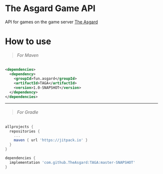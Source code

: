 # The Asgard Game API

API for games on the game server [The Asgard](https://asgrad.fun/)

How to use
===========

> ###### For Maven
```xml
<dependencies>
  <dependency>
    <groupId>fun.asgard</groupId>
    <artifactId>TAGA</artifactId>
    <version>1.0-SNAPSHOT</version>
  </dependency>
</dependencies>  
```
____

> ###### For Gradle
```gradle
allprojects {
  repositories {
    ...
    maven { url 'https://jitpack.io' }
  }
}
```
```gradle
dependencies {
  implementation 'com.github.TheAsgard:TAGA:master-SNAPSHOT'
}
```
